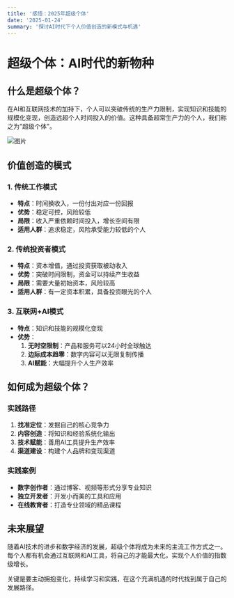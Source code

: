 ```yaml
---
title: '感悟：2025年超级个体'
date: '2025-01-24'
summary: '探讨AI时代下个人价值创造的新模式与机遇'
---
```


# 超级个体：AI时代的新物种

## 什么是超级个体？
在AI和互联网技术的加持下，个人可以突破传统的生产力限制，实现知识和技能的规模化变现，创造远超个人时间投入的价值。这种具备超常生产力的个人，我们称之为"超级个体"。

![图片](/blog-images/post5/b5.png)

## 价值创造的模式

### 1. 传统工作模式
- **特点**：时间换收入，一份付出对应一份回报
- **优势**：稳定可控，风险较低
- **局限**：收入严重依赖时间投入，增长空间有限
- **适用人群**：追求稳定，风险承受能力较低的个人

### 2. 传统投资者模式
- **特点**：资本增值，通过投资获取被动收入
- **优势**：突破时间限制，资金可以持续产生收益
- **局限**：需要大量初始资本，风险较高
- **适用人群**：有一定资本积累，具备投资眼光的个人

### 3. 互联网+AI模式
- **特点**：知识和技能的规模化变现
- **优势**：
  1. **无时空限制**：产品和服务可以24小时全球触达
  2. **边际成本趋零**：数字内容可以无限复制传播
  3. **AI赋能**：大幅提升个人生产效率

## 如何成为超级个体？

### 实践路径
1. **找准定位**：发掘自己的核心竞争力
2. **内容创造**：将知识和经验系统化输出
3. **技术赋能**：善用AI工具提升生产效率
4. **渠道建设**：构建个人品牌和变现渠道

### 实践案例
- **数字创作者**：通过博客、视频等形式分享专业知识
- **独立开发者**：开发小而美的工具和应用
- **在线教育者**：打造专业领域的精品课程

## 未来展望

随着AI技术的进步和数字经济的发展，超级个体将成为未来的主流工作方式之一。每个人都有机会通过互联网和AI工具，将自己的才能最大化，实现个人价值的指数级增长。

关键是要主动拥抱变化，持续学习和实践，在这个充满机遇的时代找到属于自己的发展路径。